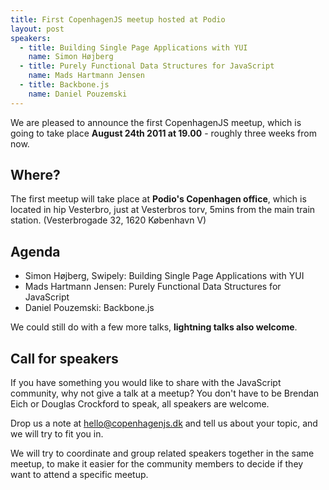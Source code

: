 ```yaml
---
title: First CopenhagenJS meetup hosted at Podio
layout: post
speakers:
  - title: Building Single Page Applications with YUI
    name: Simon Højberg
  - title: Purely Functional Data Structures for JavaScript
    name: Mads Hartmann Jensen
  - title: Backbone.js
    name: Daniel Pouzemski
---
```


We are pleased to announce the first CopenhagenJS meetup, which is going to take place **August 24th 2011 at 19.00** - roughly three weeks from now.

## Where?

The first meetup will take place at **Podio's Copenhagen office**, which is located in hip Vesterbro, just at Vesterbros torv, 5mins from the main train station. (Vesterbrogade 32, 1620 København V)

## Agenda

* Simon Højberg, Swipely: Building Single Page Applications with YUI
* Mads Hartmann Jensen: Purely Functional Data Structures for JavaScript
* Daniel Pouzemski: Backbone.js

We could still do with a few more talks, **lightning talks also welcome**.

## Call for speakers

If you have something you would like to share with the JavaScript community, why not give a talk at a meetup? You don't have to be Brendan Eich or Douglas Crockford to speak, all speakers are welcome.

Drop us a note at <hello@copenhagenjs.dk> and tell us about your topic, and we will try to fit you in.

We will try to coordinate and group related speakers together in the same meetup, to make it easier for the community members to decide if they want to attend a specific meetup.

